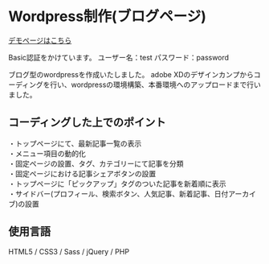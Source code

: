 <h1>Wordpress制作(ブログページ)</h1>
<a href="https://daytraial-wp.moepinthai.com/">デモページはこちら</a>
<p>Basic認証をかけています。
ユーザー名：test
パスワード：password</p>

<p>ブログ型のwordpressを作成いたしました。
adobe XDのデザインカンプからコーディングを行い、wordpressの環境構築、本番環境へのアップロードまで行いました。
</p>

<h2>コーディングした上でのポイント</h2>
<p>
・トップページにて、最新記事一覧の表示<br>
・メニュー項目の動的化<br>
・固定ページの設置、タグ、カテゴリーにて記事を分類<br>
・固定ページにおける記事シェアボタンの設置<br>
・トップページに「ピックアップ」タグのついた記事を新着順に表示<br>
・サイドバー(プロフィール、検索ボタン、人気記事、新着記事、日付アーカイブ)の設置<br>
</p>

<h2>使用言語</h2>
<p>HTML5 / CSS3 / Sass / jQuery / PHP </p>
